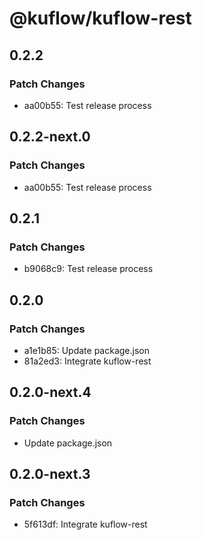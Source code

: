 # @kuflow/kuflow-rest

## 0.2.2

### Patch Changes

- aa00b55: Test release process

## 0.2.2-next.0

### Patch Changes

- aa00b55: Test release process

## 0.2.1

### Patch Changes

- b9068c9: Test release process

## 0.2.0

### Patch Changes

- a1e1b85: Update package.json
- 81a2ed3: Integrate kuflow-rest

## 0.2.0-next.4

### Patch Changes

- Update package.json

## 0.2.0-next.3

### Patch Changes

- 5f613df: Integrate kuflow-rest
